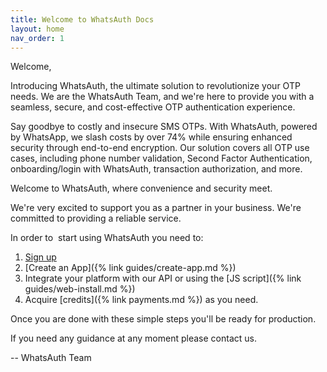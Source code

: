 ```yaml
---
title: Welcome to WhatsAuth Docs
layout: home
nav_order: 1
---
```

Welcome,

Introducing WhatsAuth, the ultimate solution to revolutionize your OTP needs. We are the WhatsAuth Team, and we're here to provide you with a seamless, secure, and cost-effective OTP authentication experience.

Say goodbye to costly and insecure SMS OTPs. With WhatsAuth, powered by WhatsApp, we slash costs by over 74% while ensuring enhanced security through end-to-end encryption. Our solution covers all OTP use cases, including phone number validation, Second Factor Authentication, onboarding/login with WhatsAuth, transaction authorization, and more.

Welcome to WhatsAuth, where convenience and security meet.

We're very excited to support you as a partner in your business. We're committed to providing a reliable service.

In order to  start using WhatsAuth you need to:

1.  [Sign up](https://app.whatsauth.com)
2.  [Create an App]({% link guides/create-app.md %})
3.  Integrate your platform with our API or using the [JS script]({% link guides/web-install.md %})
4.  Acquire [credits]({% link payments.md %}) as you need.

Once you are done with these simple steps you'll be ready for production.

If you need any guidance at any moment please contact us.
 
\-- WhatsAuth Team